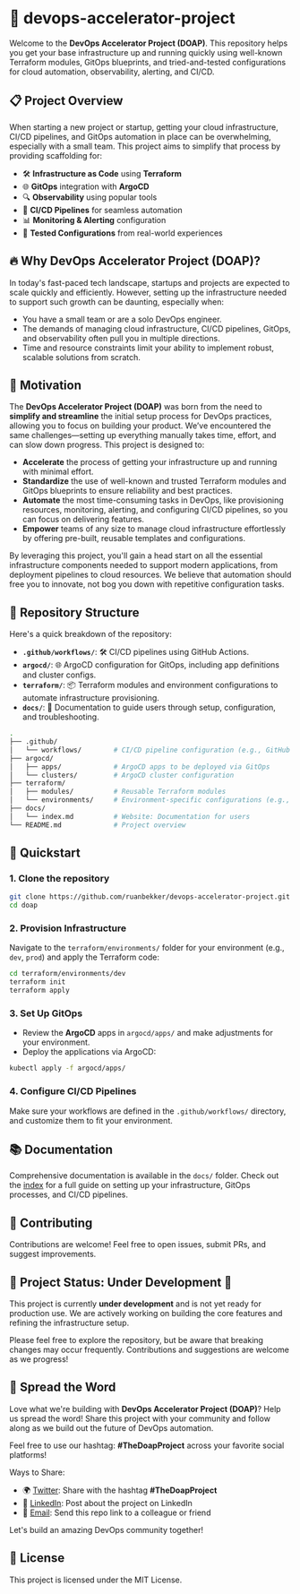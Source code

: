 # :rocket: devops-accelerator-project

Welcome to the **DevOps Accelerator Project (DOAP)**. This repository helps you get your base infrastructure up and running quickly using well-known Terraform modules, GitOps blueprints, and tried-and-tested configurations for cloud automation, observability, alerting, and CI/CD.

## 📋 Project Overview

When starting a new project or startup, getting your cloud infrastructure, CI/CD pipelines, and GitOps automation in place can be overwhelming, especially with a small team. This project aims to simplify that process by providing scaffolding for:

- 🛠️ **Infrastructure as Code** using **Terraform**
- 🌐 **GitOps** integration with **ArgoCD**
- 🔍 **Observability** using popular tools
- 🧰 **CI/CD Pipelines** for seamless automation
- 📊 **Monitoring & Alerting** configuration
- 🧪 **Tested Configurations** from real-world experiences

## 🔥 Why DevOps Accelerator Project (DOAP)?

In today's fast-paced tech landscape, startups and projects are expected to scale quickly and efficiently. However, setting up the infrastructure needed to support such growth can be daunting, especially when:

- You have a small team or are a solo DevOps engineer.
- The demands of managing cloud infrastructure, CI/CD pipelines, GitOps, and observability often pull you in multiple directions.
- Time and resource constraints limit your ability to implement robust, scalable solutions from scratch.

## 🚀 Motivation

The **DevOps Accelerator Project (DOAP)** was born from the need to **simplify and streamline** the initial setup process for DevOps practices, allowing you to focus on building your product. We’ve encountered the same challenges—setting up everything manually takes time, effort, and can slow down progress. This project is designed to:

- **Accelerate** the process of getting your infrastructure up and running with minimal effort.
- **Standardize** the use of well-known and trusted Terraform modules and GitOps blueprints to ensure reliability and best practices.
- **Automate** the most time-consuming tasks in DevOps, like provisioning resources, monitoring, alerting, and configuring CI/CD pipelines, so you can focus on delivering features.
- **Empower** teams of any size to manage cloud infrastructure effortlessly by offering pre-built, reusable templates and configurations.

By leveraging this project, you'll gain a head start on all the essential infrastructure components needed to support modern applications, from deployment pipelines to cloud resources. We believe that automation should free you to innovate, not bog you down with repetitive configuration tasks.

## 🧱 Repository Structure

Here's a quick breakdown of the repository:

- **`.github/workflows/`**: 🛠️ CI/CD pipelines using GitHub Actions.
- **`argocd/`**: 🌐 ArgoCD configuration for GitOps, including app definitions and cluster configs.
- **`terraform/`**: 📦 Terraform modules and environment configurations to automate infrastructure provisioning.
- **`docs/`**: 📖 Documentation to guide users through setup, configuration, and troubleshooting.

```bash
.
├── .github/
│   └── workflows/        # CI/CD pipeline configuration (e.g., GitHub Actions)
├── argocd/
│   ├── apps/             # ArgoCD apps to be deployed via GitOps
│   └── clusters/         # ArgoCD cluster configuration
├── terraform/
│   ├── modules/          # Reusable Terraform modules
│   └── environments/     # Environment-specific configurations (e.g., dev, prod)
├── docs/
│   └── index.md          # Website: Documentation for users
└── README.md             # Project overview
```

## 🚀 Quickstart

### 1. Clone the repository

```bash
git clone https://github.com/ruanbekker/devops-accelerator-project.git doap
cd doap
```

### 2. Provision Infrastructure

Navigate to the `terraform/environments/` folder for your environment (e.g., `dev`, `prod`) and apply the Terraform code:

```bash
cd terraform/environments/dev
terraform init
terraform apply
```

### 3. Set Up GitOps

- Review the **ArgoCD** apps in `argocd/apps/` and make adjustments for your environment.
- Deploy the applications via ArgoCD:

```bash
kubectl apply -f argocd/apps/
```

### 4. Configure CI/CD Pipelines

Make sure your workflows are defined in the `.github/workflows/` directory, and customize them to fit your environment.

## 📚 Documentation

Comprehensive documentation is available in the `docs/` folder. Check out the [index]() for a full guide on setting up your infrastructure, GitOps processes, and CI/CD pipelines.

## 🤝 Contributing

Contributions are welcome! Feel free to open issues, submit PRs, and suggest improvements.

## 🚧 Project Status: Under Development 🚧

This project is currently **under development** and is not yet ready for production use. We are actively working on building the core features and refining the infrastructure setup.

Please feel free to explore the repository, but be aware that breaking changes may occur frequently. Contributions and suggestions are welcome as we progress!

## 📢 Spread the Word

Love what we're building with **DevOps Accelerator Project (DOAP)**? Help us spread the word! Share this project with your community and follow along as we build out the future of DevOps automation.

Feel free to use our hashtag: **#TheDoapProject** across your favorite social platforms!

Ways to Share:

- 🌍 [Twitter](): Share with the hashtag **#TheDoapProject**
- 💼 [LinkedIn](): Post about the project on LinkedIn
- 📧 [Email](): Send this repo link to a colleague or friend

Let's build an amazing DevOps community together!

## 📜 License

This project is licensed under the MIT License.

